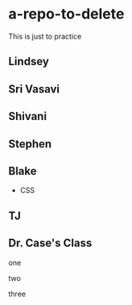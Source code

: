 # a-repo-to-delete
This is just to practice


## Lindsey




## Sri Vasavi




## Shivani



## Stephen




## Blake 
* CSS


## TJ


## Dr. Case's Class

one

two

three







